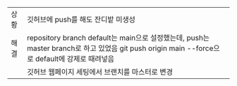 | | |
|:----------|:----------|
| 상황 | 깃허브에 push를 해도 잔디밭 미생성
|해결| repository branch default는 main으로 설정했는데, push는 master branch로 하고 있었음 git push origin main --force으로 default에 강제로 때려넣음|
||깃허브 웹페이지 세팅에서 브랜치를 마스터로 변경|


